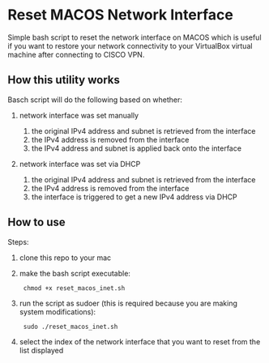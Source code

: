 # Reset MACOS Network Interface

Simple bash script to reset the network interface on MACOS which is 
useful if you want to restore your network connectivity to your
VirtualBox virtual machine after connecting to CISCO VPN.

## How this utility works

Basch script will do the following based on whether:

1. network interface was set manually
    1. the original IPv4 address and subnet is retrieved from the interface
    2. the IPv4 address is removed from the interface
    3. the IPv4 address and subnet is applied back onto the interface
   
2. network interface was set via DHCP
    1. the original IPv4 address and subnet is retrieved from the interface
    2. the IPv4 address is removed from the interface
    3. the interface is triggered to get a new IPv4 address via DHCP

## How to use

Steps:

1. clone this repo to your mac

2. make the bash script executable:
   ```
    chmod +x reset_macos_inet.sh
   ```

3. run the script as sudoer 
   (this is required because you are making system modifications):
   ```
    sudo ./reset_macos_inet.sh   
   ```

4. select the index of the network interface that you want to reset from
   the list displayed
